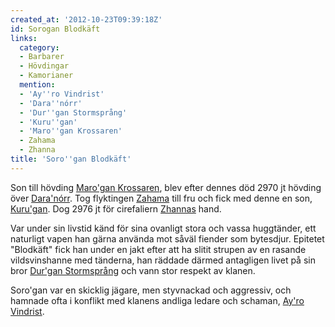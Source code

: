 ```yaml
---
created_at: '2012-10-23T09:39:18Z'
id: Sorogan Blodkäft
links:
  category:
  - Barbarer
  - Hövdingar
  - Kamorianer
  mention:
  - 'Ay''ro Vindrist'
  - 'Dara''nórr'
  - 'Dur''gan Stormsprång'
  - 'Kuru''gan'
  - 'Maro''gan Krossaren'
  - Zahama
  - Zhanna
title: 'Soro''gan Blodkäft'
---
```


Son till hövding [Maro'gan Krossaren], blev efter dennes död 2970 jt hövding över [Dara'nórr]. Tog
flyktingen [Zahama] till fru och fick med denne en son, [Kuru'gan]. Dog 2976 jt för cirefaliern
[Zhannas] hand.

Var under sin livstid känd för sina ovanligt stora och vassa huggtänder, ett naturligt vapen han
gärna använda mot såväl fiender som bytesdjur. Epitetet "Blodkäft" fick han under en jakt efter att
ha slitit strupen av en rasande vildsvinshanne med tänderna, han räddade därmed antagligen livet på
sin bror [Dur'gan Stormsprång] och vann stor respekt av klanen.

Soro'gan var en skicklig jägare, men styvnackad och aggressiv, och hamnade ofta i konflikt med
klanens andliga ledare och schaman, [Ay'ro Vindrist].

  [Maro'gan Krossaren]: Marogan_Krossaren
  [Dara'nórr]: Daranórr
  [Zahama]: Zahama
  [Kuru'gan]: Kurugan
  [Zhannas]: Zhanna
  [Dur'gan Stormsprång]: Durgan_Stormsprång
  [Ay'ro Vindrist]: Ayro_Vindrist